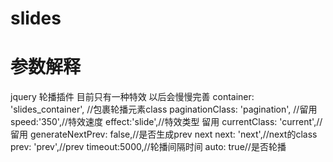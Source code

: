 # slides
# 参数解释
jquery 轮播插件 目前只有一种特效 以后会慢慢完善
container: 'slides_container', //包裹轮播元素class
paginationClass: 'pagination', //留用
speed:'350',//特效速度
effect:'slide',//特效类型 留用
currentClass: 'current',//留用
generateNextPrev: false,//是否生成prev next
next: 'next',//next的class
prev: 'prev',//prev
timeout:5000,//轮播间隔时间
auto: true//是否轮播

